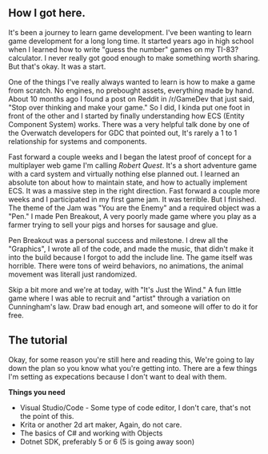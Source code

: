 ## How I got here.

It's been a journey to learn game development. I've been wanting to learn game development for a long long time. It started years ago in high school when I learned how to write "guess the number" games on my TI-83? calculator. I never really got good enough to make something worth sharing. But that's okay. It was a start.

One of the things I've really always wanted to learn is how to make a game from scratch. No engines, no prebought assets, everything made by hand. 
About 10 months ago I found a post on Reddit in /r/GameDev that just said, "Stop over thinking and make your game." So I did, I kinda put one foot in front of the other and I started by finally understanding how ECS (Entity Component System) works. There was a very helpful talk done by one of the Overwatch developers for GDC that pointed out, It's rarely a 1 to 1 relationship for systems and components. 

Fast forward a couple weeks and I began the latest proof of concept for a multiplayer web game I'm calling _Robert Quest_. It's a short adventure game with a card system and virtually nothing else planned out. I learned an absolute ton about how to maintain state, and how to actually implement ECS. It was a massive step in the right direction. Fast forward a couple more weeks and I participated in my first game jam. It was terrible. But I finished. The theme of the Jam was "You are the Enemy" and a required object was a "Pen." I made Pen Breakout, A very poorly made game where you play as a farmer trying to sell your pigs and horses for sausage and glue. 

Pen Breakout was a personal success and milestone. I drew all the "Graphics", I wrote all of the code, and made the music, that didn't make it into the build because I forgot to add the include line. The game itself was horrible. There were tons of weird behaviors, no animations, the animal movement was literall just randomized. 

Skip a bit more and we're at today, with "It's Just the Wind." A fun little game where I was able to recruit and "artist" through a variation on Cunningham's law. Draw bad enough art, and someone will offer to do it for free.

## The tutorial 

Okay, for some reason you're still here and reading this, We're going to lay down the plan so you know what you're getting into. There are a few things I'm setting as expecations because I don't want to deal with them.

**Things you need**

* Visual Studio/Code - Some type of code editor, I don't care, that's not the point of this.
* Krita or another 2d art maker, Again, do not care.
* The basics of C# and working with Objects
* Dotnet SDK, preferably 5 or 6 (5 is going away soon)



